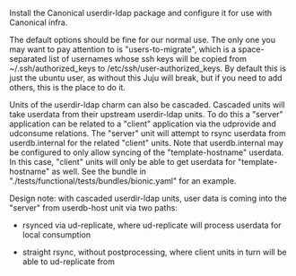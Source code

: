 Install the Canonical userdir-ldap package and configure it for use with
Canonical infra.

The default options should be fine for our normal use.  The only one
you may want to pay attention to is "users-to-migrate", which is a
space-separated list of usernames whose ssh keys will be copied from
~/.ssh/authorized_keys to /etc/ssh/user-authorized_keys.  By default
this is just the ubuntu user, as without this Juju will break, but
if you need to add others, this is the place to do it.

Units of the userdir-ldap charm can also be cascaded. Cascaded units
will take userdata from their upstream userdir-ldap units. To do this a
"server" application can be related to a "client" application via the
udprovide and udconsume relations. The "server" unit will attempt to
rsync userdata from userdb.internal for the related "client"
units. Note that userdb.internal may be configured to only allow
syncing of the "template-hostname" userdata. In this case, "client"
units will only be able to get userdata for "template-hostname" as
well. See the bundle in "./tests/functional/tests/bundles/bionic.yaml"
for an example.

Design note: with cascaded userdir-ldap units, user data is coming
into the "server" from userdb-host unit via two paths:

- rsynced via ud-replicate, where ud-replicate will process userdata
  for local consumption

- straight rsync, without postprocessing, where client units in turn
  will be able to ud-replicate from



